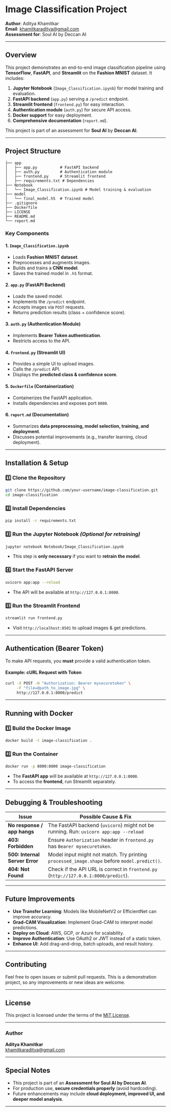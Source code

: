 # Image Classification Project

**Author**: Aditya Khamitkar  
**Email**: [khamitkaraditya@gmail.com](mailto:khamitkaraditya@gmail.com)  
**Assessment for**: Soul AI by Deccan AI  

---

## Overview
This project demonstrates an end-to-end image classification pipeline using **TensorFlow**, **FastAPI**, and **Streamlit** on the **Fashion MNIST** dataset. It includes:

1. **Jupyter Notebook** (`Image_Classification.ipynb`) for model training and evaluation.
2. **FastAPI backend** (`app.py`) serving a `/predict` endpoint.
3. **Streamlit frontend** (`frontend.py`) for easy interaction.
4. **Authentication module** (`auth.py`) for secure API access.
5. **Docker support** for easy deployment.
6. **Comprehensive documentation** (`report.md`).

This project is part of an assessment for **Soul AI** by **Deccan AI**.

---

## Project Structure

```
├── app
│   ├── app.py          # FastAPI backend
│   ├── auth.py         # Authentication module
│   ├── frontend.py     # Streamlit frontend
│   ├── requirements.txt # Dependencies
├── Notebook
│   └── Image_Classification.ipynb # Model training & evaluation
├── model
│   └── final_model.h5  # Trained model
├── .gitignore
├── Dockerfile
├── LICENSE
├── README.md
└── report.md
```

### Key Components

#### **1. `Image_Classification.ipynb`**
- Loads **Fashion MNIST dataset**.
- Preprocesses and augments images.
- Builds and trains a **CNN model**.
- Saves the trained model in `.h5` format.

#### **2. `app.py` (FastAPI Backend)**
- Loads the saved model.
- Implements the `/predict` endpoint.
- Accepts images via `POST` requests.
- Returns prediction results (class + confidence score).

#### **3. `auth.py` (Authentication Module)**
- Implements **Bearer Token authentication**.
- Restricts access to the API.

#### **4. `frontend.py` (Streamlit UI)**
- Provides a simple UI to upload images.
- Calls the `/predict` API.
- Displays the **predicted class & confidence score**.

#### **5. `Dockerfile` (Containerization)**
- Containerizes the FastAPI application.
- Installs dependencies and exposes port `8000`.

#### **6. `report.md` (Documentation)**
- Summarizes **data preprocessing, model selection, training, and deployment**.
- Discusses potential improvements (e.g., transfer learning, cloud deployment).

---

## Installation & Setup

### **1️⃣ Clone the Repository**
```bash
git clone https://github.com/your-username/image-classification.git
cd image-classification
```

### **2️⃣ Install Dependencies**
```bash
pip install -r requirements.txt
```

### **3️⃣ Run the Jupyter Notebook** *(Optional for retraining)*
```bash
jupyter notebook Notebook/Image_Classification.ipynb
```
- This step is **only necessary** if you want to **retrain the model**.

### **4️⃣ Start the FastAPI Server**
```bash
uvicorn app:app --reload
```
- The API will be available at `http://127.0.0.1:8000`.

### **5️⃣ Run the Streamlit Frontend**
```bash
streamlit run frontend.py
```
- Visit `http://localhost:8501` to upload images & get predictions.

---

## Authentication (Bearer Token)

To make API requests, you **must** provide a valid authentication token.

#### **Example: cURL Request with Token**
```bash
curl -X POST -H "Authorization: Bearer mysecuretoken" \
     -F "file=@path_to_image.jpg" \
     http://127.0.0.1:8000/predict
```

---

## Running with Docker

### **1️⃣ Build the Docker Image**
```bash
docker build -t image-classification .
```

### **2️⃣ Run the Container**
```bash
docker run -p 8000:8000 image-classification
```

- The **FastAPI app** will be available at `http://127.0.0.1:8000`.
- To access the **frontend**, run Streamlit separately.

---

## Debugging & Troubleshooting

| **Issue** | **Possible Cause & Fix** |
|-----------|--------------------------|
| **No response / app hangs** | The FastAPI backend (`uvicorn`) might not be running. Run: `uvicorn app:app --reload` |
| **403: Forbidden** | Ensure `Authorization` header in `frontend.py` has `Bearer mysecuretoken`. |
| **500: Internal Server Error** | Model input might not match. Try printing `processed_image.shape` before `model.predict()`. |
| **404: Not Found** | Check if the API URL is correct in `frontend.py` (`http://127.0.0.1:8000/predict`). |

---

## Future Improvements
- **Use Transfer Learning**: Models like MobileNetV2 or EfficientNet can improve accuracy.
- **Grad-CAM Visualization**: Implement Grad-CAM to interpret model predictions.
- **Deploy on Cloud**: AWS, GCP, or Azure for scalability.
- **Improve Authentication**: Use OAuth2 or JWT instead of a static token.
- **Enhance UI**: Add drag-and-drop, batch uploads, and result history.

---

## Contributing
Feel free to open issues or submit pull requests. This is a demonstration project, so any improvements or new ideas are welcome.

---

## License
This project is licensed under the terms of the [MIT License](LICENSE).

---

### **Author**
**Aditya Khamitkar**  
[khamitkaraditya@gmail.com](mailto:khamitkaraditya@gmail.com)

---

## Special Notes
- This project is part of an **Assessment for Soul AI by Deccan AI**.
- For production use, **secure credentials properly** (avoid hardcoding).
- Future enhancements may include **cloud deployment, improved UI, and deeper model analysis**.

---

